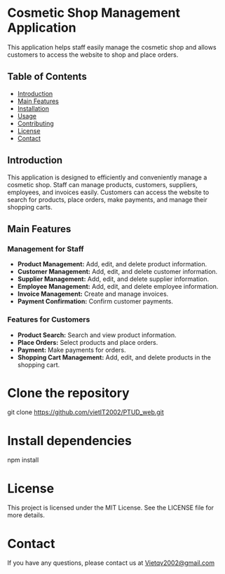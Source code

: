 # Cosmetic Shop Management Application

This application helps staff easily manage the cosmetic shop and allows customers to access the website to shop and place orders.

## Table of Contents
- [Introduction](#introduction)
- [Main Features](#main-features)
- [Installation](#installation)
- [Usage](#usage)
- [Contributing](#contributing)
- [License](#license)
- [Contact](#contact)

## Introduction
This application is designed to efficiently and conveniently manage a cosmetic shop. Staff can manage products, customers, suppliers, employees, and invoices easily. Customers can access the website to search for products, place orders, make payments, and manage their shopping carts.

## Main Features
### Management for Staff
- **Product Management:** Add, edit, and delete product information.
- **Customer Management:** Add, edit, and delete customer information.
- **Supplier Management:** Add, edit, and delete supplier information.
- **Employee Management:** Add, edit, and delete employee information.
- **Invoice Management:** Create and manage invoices.
- **Payment Confirmation:** Confirm customer payments.

### Features for Customers
- **Product Search:** Search and view product information.
- **Place Orders:** Select products and place orders.
- **Payment:** Make payments for orders.
- **Shopping Cart Management:** Add, edit, and delete products in the shopping cart.
  
# Clone the repository
git clone https://github.com/vietIT2002/PTUD_web.git

# Install dependencies
npm install

# License
This project is licensed under the MIT License. See the LICENSE file for more details.

# Contact
If you have any questions, please contact us at Vietqv2002@gmail.com
